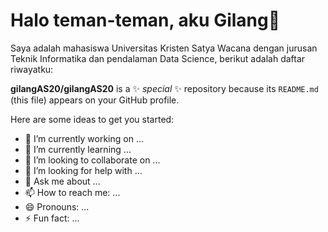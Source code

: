 # Halo teman-teman, aku Gilang👋

Saya adalah mahasiswa Universitas Kristen Satya Wacana dengan jurusan Teknik Informatika dan pendalaman Data Science, berikut adalah daftar riwayatku:

**gilangAS20/gilangAS20** is a ✨ _special_ ✨ repository because its `README.md` (this file) appears on your GitHub profile.

Here are some ideas to get you started:

- 🔭 I’m currently working on ...
- 🌱 I’m currently learning ...
- 👯 I’m looking to collaborate on ...
- 🤔 I’m looking for help with ...
- 💬 Ask me about ...
- 📫 How to reach me: ...
- 😄 Pronouns: ...
- ⚡ Fun fact: ...

